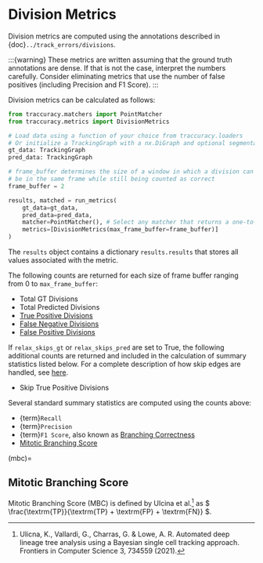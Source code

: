 # Division Metrics

Division metrics are computed using the annotations described in {doc}`../track_errors/divisions`.

:::{warning}
These metrics are written assuming that the ground truth annotations are dense. If that is not the case, interpret the numbers carefully. Consider eliminating metrics that use the number of false positives (including Precision and F1 Score).
:::

Division metrics can be calculated as follows:

```python
from traccuracy.matchers import PointMatcher
from traccuracy.metrics import DivisionMetrics

# Load data using a function of your choice from traccuracy.loaders
# Or initialize a TrackingGraph with a nx.DiGraph and optional segmentation arrays
gt_data: TrackingGraph
pred_data: TrackingGraph

# frame_buffer determines the size of a window in which a division can occur but not
# be in the same frame while still being counted as correct
frame_buffer = 2

results, matched = run_metrics(
    gt_data=gt_data,
    pred_data=pred_data,
    matcher=PointMatcher(), # Select any matcher that returns a one-to-one mapping
    metrics=[DivisionMetrics(max_frame_buffer=frame_buffer)]
)
```

The `results` object contains a dictionary `results.results` that stores all values associated with the metric.

The following counts are returned for each size of frame buffer ranging from 0 to `max_frame_buffer`:

- Total GT Divisions
- Total Predicted Divisions
- [True Positive Divisions](div-tp)
- [False Negative Divisions](div-fn)
- [False Positive Divisions](div-fp)

If `relax_skips_gt` or `relax_skips_pred` are set to True, the following additional counts are returned and included in the calculation of summary statistics listed below. For a complete description of how skip edges are handled, see [here](div-skip-edge).

- Skip True Positive Divisions

Several standard summary statistics are computed using the counts above:

- {term}`Recall`
- {term}`Precision`
- {term}`F1 Score`, also known as [Branching Correctness](ctc-bc)
- [Mitotic Branching Score](mbc)

(mbc)=
## Mitotic Branching Score

Mitotic Branching Score (MBC) is defined by Ulcina et al.[^1] as $ \frac{\textrm{TP}}{\textrm{TP} + \textrm{FP} + \textrm{FN}} $.


[^1]: Ulicna, K., Vallardi, G., Charras, G. & Lowe, A. R. Automated deep lineage tree analysis using a Bayesian single cell tracking approach. Frontiers in Computer Science 3, 734559 (2021).
